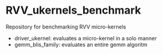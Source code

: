 # RVV_ukernels_benchmark

Repository for benchmarking RVV micro-kernels

- driver_ukernel: evaluates a micro-kernel in a solo manner
- gemm_blis_family: evaluates an entire gemm algoritm  
